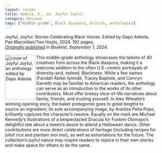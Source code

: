 ```yaml
---
layout: review
title: Adeola, D., ed. Joyful Joyful
category: Reviews
tags: ["middle grade", Black diaspora, british, anthologies]
---
```

<span class="title">Joyful, Joyful: Stories Celebrating Black Voices.</span> Edited by Dapo Adeola.<br>
<span class="publisher">Pan Macmillan/Two Hoots, 2024. 192 pages.</span><br>
<span style="font-size:14px;"><em><a href="https://www.booklistonline.com/products/9797490/" target="_blank" alt="Review of Joyful Joyful on Booklist website">Originally published</a> in <em>Booklist</em>, September 1, 2024.</em></span><br><br>
<span class="book1"><img align="left" src="https://m.media-amazon.com/images/I/41gDwD7eN9L._SL500_.jpg" width="100" height="147" alt="cover of Joyful Joyful, an anthology edited by Dapo Adeola"></span>This middle-grade anthology showcases the talents of 40 creatives from across the Black diaspora, making it a welcome addition to the often U.S.-centric portrayals of diversity–and, indeed, Blackness. While a few names (Faridah Àbíké-Íyímídé, Tracey Baptiste, and Camryn Garrett) may be familiar to American readers, the anthology can serve as an introduction to the works of its other contributors. Most offer breezy slice-of-life narratives about family, friends, and trusting yourself. In Alex Wheatle’s winning opening story, the baker protagonist goes to great lengths to source an ingredient; its sole accompanying image, by Arantza Peña Popo, brilliantly captures the character’s resolve. Equally on the mark are Michael Kennedy’s illustrations of a bespectacled Dracula for Funbmi Otomayo’s delightful tale about a tween’s desire to attend a Halloween dance. Other contributions are more direct celebrations of heritage (including recipes for jollof rice and plantain moi moi), as well as exhortations for the future. The collection’s joyful nature may inspire readers to rejoice in their own stories and make space for others to do the same.
